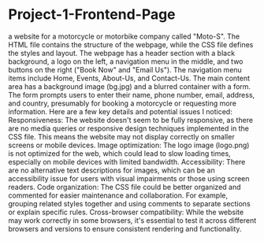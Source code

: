 # Project-1-Frontend-Page
 a website for a motorcycle or motorbike company called "Moto-S". The HTML file contains the structure of the webpage, while the CSS file defines the styles and layout.  The webpage has a header section with a black background, a logo on the left, a navigation menu in the middle, and two buttons on the right ("Book Now" and "Email Us"). The navigation menu items include Home, Events, About-Us, and Contact-Us.  The main content area has a background image (bg.jpg) and a blurred container with a form. The form prompts users to enter their name, phone number, email, address, and country, presumably for booking a motorcycle or requesting more information.  Here are a few key details and potential issues I noticed:  Responsiveness: The website doesn't seem to be fully responsive, as there are no media queries or responsive design techniques implemented in the CSS file. This means the website may not display correctly on smaller screens or mobile devices. Image optimization: The logo image (logo.png) is not optimized for the web, which could lead to slow loading times, especially on mobile devices with limited bandwidth. Accessibility: There are no alternative text descriptions for images, which can be an accessibility issue for users with visual impairments or those using screen readers. Code organization: The CSS file could be better organized and commented for easier maintenance and collaboration. For example, grouping related styles together and using comments to separate sections or explain specific rules. Cross-browser compatibility: While the website may work correctly in some browsers, it's essential to test it across different browsers and versions to ensure consistent rendering and functionality.
